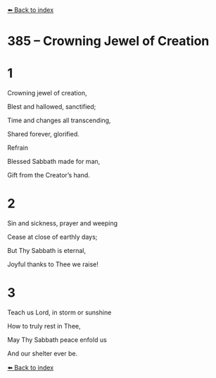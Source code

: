 [⬅️ Back to index](../README.md)

# 385 – Crowning Jewel of Creation





# 1

Crowning jewel of creation,

Blest and hallowed, sanctified;

Time and changes all transcending,

Shared forever, glorified.



Refrain

Blessed Sabbath made for man,

Gift from the Creator’s hand.



# 2

Sin and sickness, prayer and weeping

Cease at close of earthly days;

But Thy Sabbath is eternal,

Joyful thanks to Thee we raise!



# 3

Teach us Lord, in storm or sunshine

How to truly rest in Thee,

May Thy Sabbath peace enfold us

And our shelter ever be.

[⬅️ Back to index](../README.md)
